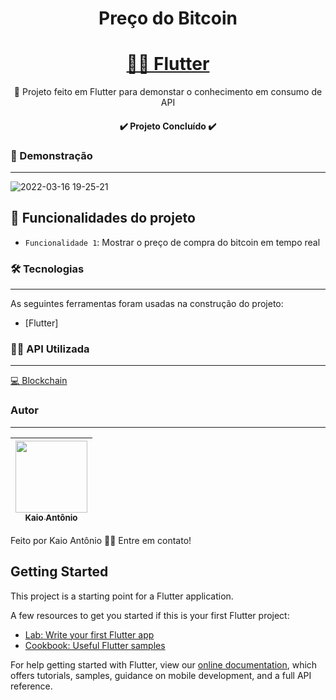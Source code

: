 

<h1 align="center">Preço do Bitcoin</h1>

<h1 align="center">
    <a href="https://flutter.dev">👨‍💻 Flutter</a>
</h1>
<p align="center">🚀 Projeto feito em Flutter para demonstar o conhecimento em consumo de API</p>

<h4 align="center"> 
	✔️ Projeto Concluído ✔️
</h4>

### 📱 Demonstração
---
![2022-03-16 19-25-21](https://user-images.githubusercontent.com/75454785/158702659-f2cdeef5-c7f0-4d77-87d3-f493e945f8dd.gif)




## :hammer: Funcionalidades do projeto

- `Funcionalidade 1`: Mostrar o preço de compra do bitcoin em tempo real




### 🛠 Tecnologias
---

As seguintes ferramentas foram usadas na construção do projeto:

- [Flutter]

### 👨‍💻 API Utilizada
---
 <a href="https://blockchain.info/ticker">💻 Blockchain</a>


### Autor
---
| [<img src="https://avatars.githubusercontent.com/u/75454785?v=4" width=115><br><sub>Kaio Antônio</sub>](https://github.com/KaioAntonio) |
| :---: |
Feito por Kaio Antônio 👋🏻 Entre em contato!

## Getting Started

This project is a starting point for a Flutter application.

A few resources to get you started if this is your first Flutter project:

- [Lab: Write your first Flutter app](https://flutter.dev/docs/get-started/codelab)
- [Cookbook: Useful Flutter samples](https://flutter.dev/docs/cookbook)

For help getting started with Flutter, view our
[online documentation](https://flutter.dev/docs), which offers tutorials,
samples, guidance on mobile development, and a full API reference.
